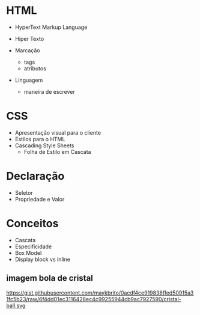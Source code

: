 # HTML
- HyperText Markup Language

- Hiper Texto

- Marcação
  - tags
  - atributos
 
- Linguagem
  - maneira de escrever
 
# CSS

- Apresentação visual para o cliente
- Estilos para o HTML
- Cascading Style Sheets
  - Folha de Estilo em Cascata
 
# Declaração
- Seletor
- Propriedade e Valor

# Conceitos
- Cascata
- Especificidade
- Box Model
- Display block vs inline

## imagem bola de cristal
https://gist.githubusercontent.com/maykbrito/0acdf4ce919838ffed50915a31fc5b23/raw/6f4dd01ec3116428ec4c99255944cb9ac7927590/cristal-ball.svg
